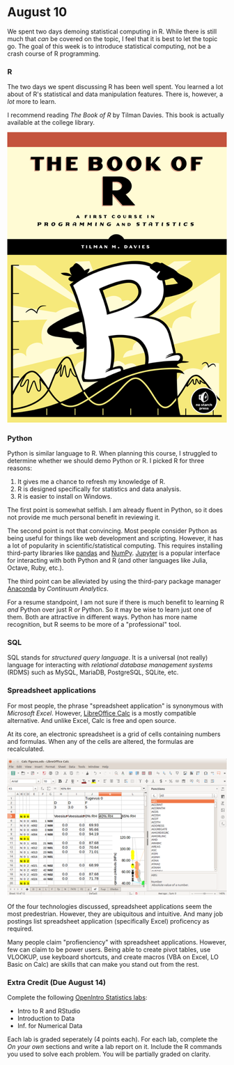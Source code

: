 # August 10

We spent two days demoing statistical computing in R. While there
is still much that *can* be covered on the topic, I feel that it
is best to let the topic go. The goal of this week is to introduce
statistical computing, not be a crash course of R programming.

### R

The two days we spent discussing R has been well spent. You learned
a lot about of R's statistical and data manipulation features. There
is, however, a *lot* more to learn.

I recommend reading *The Book of R* by Tilman Davies. This book is
actually available at the college library.

![](static/bookofr.png)

### Python

Python is similar language to R. When planning this course, I struggled
to determine whether we should demo Python or R. I picked R for three
reasons:

1. It gives me a chance to refresh my knowledge of R.
2. R is designed specifically for statistics and data analysis.
3. R is easier to install on Windows.

The first point is somewhat selfish. I am already fluent in Python, so
it does not provide me much personal benefit in reviewing it.

The second point is not that convincing. Most people consider Python
as being useful for things like web development and scripting. However,
it has a lot of popularity in scientific/statistical computing. This
requires installing third-party libraries like [pandas][pandas] and
[NumPy][numpy]. [Jupyter](http://jupyter.org/) is a popular interface
for interacting with both Python and R (and other languages like
Julia, Octave, Ruby, etc.).

The third point can be alleviated by using the third-pary package
manager [Anaconda][anaconda] by *Continuum Analytics*. 

For a resume standpoint, I am not sure if there is much benefit to
learning R *and* Python over just R *or* Python. So it may be wise to
learn just one of them. Both are attractive in different ways.
Python has more name recognition, but R seems to be more of a
"professional" tool.

### SQL

SQL stands for *structured query language*. It is a universal (not really)
language for interacting with *relational database management systems*
(RDMS) such as MySQL, MariaDB, PostgreSQL, SQLite, etc.

### Spreadsheet applications

For most people, the phrase "spreadsheet application" is synonymous with
*Microsoft Excel*. However, [LibreOffice Calc][LoCalc] is a mostly
compatible alternative. And unlike Excel, Calc is free and open source.

At its core, an electronic spreadsheet is a grid of cells containing
numbers and formulas. When any of the cells are altered, the formulas
are recalculated.

![Taken from LibreOffice's offical website](static/localc.png)

Of the four technologies discussed, spreadsheet applications seem the
most predestrian. However, they are ubiquitous and intuitive. And many
job postings list spreadsheet application (specifically Excel) proficency
as required.

Many people claim "profienciency" with spreadsheet applications. However,
few can claim to be power users. Being able to create pivot tables,
use VLOOKUP, use keyboard shortcuts, and create macros (VBA on Excel,
LO Basic on Calc) are skills that can make you stand out from the rest.

### Extra Credit (Due August 14)

Complete the following [OpenIntro Statistics labs][labs]:

* Intro to R and RStudio
* Introduction to Data
* Inf. for Numerical Data

Each lab is graded seperately (4 points each). For each lab, complete the
*On your own* sections and write a lab report on it. Include the R commands
you used to solve each problem. You will be partially graded on clarity.

[LoCalc]: https://www.libreoffice.org/discover/calc/
[pandas]: http://pandas.pydata.org/
[numpy]: http://www.numpy.org/
[anaconda]: https://www.continuum.io/downloads
[labs]: https://www.openintro.org/stat/labs.php
